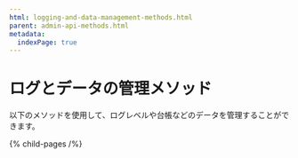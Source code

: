 ```yaml
---
html: logging-and-data-management-methods.html
parent: admin-api-methods.html
metadata:
  indexPage: true
---
```

# ログとデータの管理メソッド

以下のメソッドを使用して、ログレベルや台帳などのデータを管理することができます。


{% child-pages /%}
